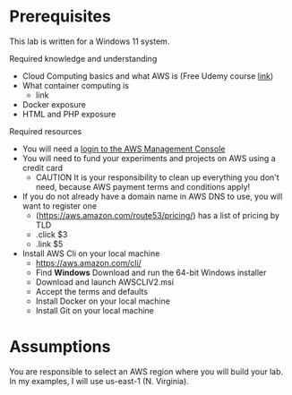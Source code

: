 # Prerequisites
This lab is written for a Windows 11 system.

Required knowledge and understanding
- Cloud Computing basics and what AWS is (Free Udemy course [link](https://www.udemy.com/course/introduction-to-aws-cloud-computing/))
- What container computing is
  - link
- Docker exposure
- HTML and PHP exposure

Required resources
- You will need a [login to the AWS Management Console](https://console.aws.amazon.com)
- You will need to fund your experiments and projects on AWS using a credit card
  - CAUTION It is your responsibility to clean up everything you don't need, because AWS payment terms and conditions apply!
- If you do not already have a domain name in AWS DNS to use, you will want to register one
    - (https://aws.amazon.com/route53/pricing/) has a list of pricing by TLD
    - .click $3
    - .link $5
 - Install AWS Cli on your local machine
     - https://aws.amazon.com/cli/
     - Find **Windows** Download and run the 64-bit Windows installer
     - Download and launch AWSCLIV2.msi
     - Accept the terms and defaults
   - Install Docker on your local machine
   - Install Git on your local machine
# Assumptions
You are responsible to select an AWS region where you will build your lab. In my examples, I will use us-east-1 (N. Virginia).
